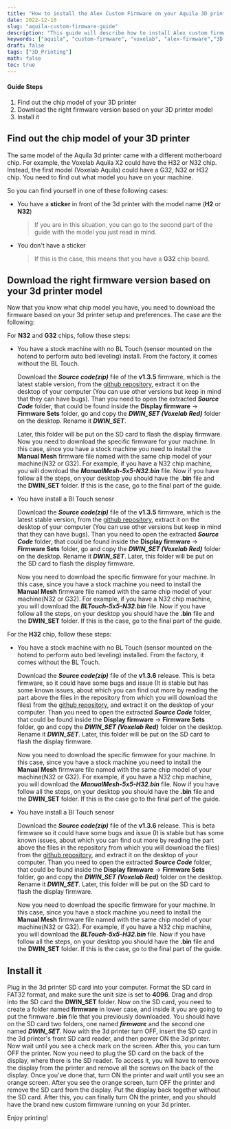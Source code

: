 ```yaml
---
title: "How to install the Alex Custom Firmware on your Aquila 3D printer"
date: 2022-12-10
slug: "aquila-custom-firmware-guide"
description: "This guide will describe how to install Alex custom firmware on your Aquila 3D printer."
keywords: ["aquila", "custom-firmware", "voxelab", "alex-firmware","3D printer"]
draft: false
tags: ["3D_Printing"]
math: false
toc: true
---
```




#### Guide Steps

1. Find out the chip model of your 3D printer
2. Download the right firmware version based on your 3D printer model 
3. Install it

## Find out the chip model of your 3D printer

The same model of the Aquila 3d printer came with a different motherboard chip. For example, the Voxelab Aquila X2 could have the H32 or N32 chip. Instead, the first model (Voxelab Aquila) could have a G32, N32 or H32 chip. 
You need to find out what model you have on your machine.  

So you can find yourself in one of these following cases: 

* You have a **sticker** in front of the 3d printer with the model name (**H2** or **N32**)  
	
	>If you are in this situation, you can go to the second part of the guide with the model you just read in mind.
* You don't have a sticker

	>If this is the case, this means that you have a **G32** chip board.



## Download the right firmware version based on your 3d printer model

Now that you know what chip model you have, you need to download the firmware based on your 3d printer setup and preferences. The case are the following:

For **N32** and **G32** chips, follow these steps:

* You have a stock machine with no BL Touch (sensor mounted on the hotend to perform auto bed leveling) install. From the factory, it comes without the BL Touch.

	Download the ***Source code(zip)*** file of the **v1.3.5** firmware, 					which is the latest stable version, from the [github repository](https://github.com/alexqzd/Marlin/releases), extract it on the desktop of your computer (You can use other versions but keep in mind that they can have bugs). Than you need to open the extracted ***Source Code*** folder, that could be found inside the **Display firmware** -> **Firmware Sets** folder, go and copy the ***DWIN_SET (Voxelab Red)*** folder on the desktop. Rename it ***DWIN_SET***. 

	Later, this folder will be put on the SD card to flash the display firmware.
Now you need to download the specific firmware for your machine. In this case, since you have a stock machine you need to install the **Manual Mesh** firmware file named with the same chip model of your machine(N32 or G32). For example, if you have a N32 chip machine, you will download the ***ManualMesh-5x5-N32.bin*** file. Now if you have follow all the steps, on your desktop you should have the **.bin** file and the **DWIN_SET** folder. If this is the case, go to the final part of the guide.
  

* You have install a Bl Touch senosr


	Download the ***Source code(zip)*** file of the **v1.3.5** firmware, which is the latest stable version, from the [github repository](https://github.com/alexqzd/Marlin/releases), extract it on the desktop of your computer (You can use other versions but keep in mind that they can have bugs). Than you need to open the extracted ***Source Code*** folder, that could be found inside the **Display firmware** -> **Firmware Sets** folder, go and copy the ***DWIN_SET (Voxelab Red)*** folder on the desktop. Rename it ***DWIN_SET***. 
	Later, this folder will be put on the SD card to flash the display firmware.

	Now you need to download the specific firmware for your machine. In this case, since you have a stock machine you need to install the **Manual Mesh** firmware file named with the same chip model of your machine(N32 or G32). For example, if you have a N32 chip machine, you will download the ***BLTouch-5x5-N32.bin*** file. Now if you have follow all the steps, on your desktop you should have the **.bin** file and the **DWIN_SET** folder. If this is the case, go to the final part of the guide.


For the **H32** chip, follow these steps:

* You have a stock machine with no BL Touch (sensor mounted on the hotend to perform auto bed leveling) installed. From the factory, it comes without the BL Touch.

	Download the ***Source code(zip)*** file of the **v1.3.6** release. This is beta firmware, so it could have some bugs and issue (It is stable but has some known issues, about which you can find out more by reading the part above the files in the repository from which you will download the files) from the [github repository](https://github.com/alexqzd/Marlin-H32/releases), and extract it on the desktop of your computer. Than you need to open the extracted ***Source Code*** folder, that could be found inside the **Display firmware** -> **Firmware Sets** folder, go and copy the ***DWIN_SET (Voxelab Red)*** folder on the desktop. Rename it ***DWIN_SET***. 
	Later, this folder will be put on the SD card to flash the display firmware.

	Now you need to download the specific firmware for your machine. In this case, since you have a stock machine you need to install the **Manual Mesh** firmware file named with the same chip model of your machine(N32 or G32). For example, if you have a N32 chip machine, you will download the ***ManualMesh-5x5-H32.bin*** file. Now if you have follow all the steps, on your desktop you should have the **.bin** file and the **DWIN_SET** folder. If this is the case go to the final part of the guide.
  

* You have install a Bl Touch senosr


	Download the ***Source code(zip)*** file of the **v1.3.6** release. This is beta firmware so it could have some bugs and issue (It is stable but has some known issues, about which you can find out more by reading the part above the files in the repository from which you will download the files) from the [github repository](https://github.com/alexqzd/Marlin-H32/releases), and extract it on the desktop of your computer. Than you need to open the extracted ***Source Code*** folder, that could be found inside the **Display firmware** -> **Firmware Sets** folder, go and copy the ***DWIN_SET (Voxelab Red)*** folder on the desktop. Rename it ***DWIN_SET***. 
	Later, this folder will be put on the SD card to flash the display firmware.

	Now you need to download the specific firmware for your machine. In this case, since you have a stock machine you need to install the **Manual Mesh** firmware file named with the same chip model of your machine(N32 or G32). For example, if you have a N32 chip machine, you will download the ***BLTouch-5x5-H32.bin*** file. Now if you have follow all the steps, on your desktop you should have the **.bin** file and the **DWIN_SET** folder. If this is the case, go to the final part of the guide.


## Install it

Plug in the 3d printer SD card into your computer.
Format the SD card in FAT32 format, and make sure the unit size is set to **4096**.
Drag and drop into the SD card the **DWIN_SET** folder.
Now on the SD card, you need to create a folder named **firmware** in lower case, and inside it you are going to put the firmware **.bin** file that you previously downloaded. You should have on the SD card two folders, one named ***firmware*** and the second one named ***DWIN_SET***.
Now with the 3d printer turn OFF, insert the SD card in the 3d printer's front SD card reader, and then power ON the 3d printer. Now wait until you see a check mark on the screen. After this, you can turn OFF the printer.
Now you need to plug the SD card on the back of the display, where there is the SD reader. To access it, you will have to remove the display from the printer and remove all the screws on the back of the display. Once you've done that, turn ON the printer and wait until you see an orange screen.
After you see the orange screen, turn OFF the printer and remove the SD card from the display. Put the display back together  without the SD card. After this, you can finally turn ON the printer, and you should have the brand new custom firmware running on your 3d printer.


Enjoy printing!
